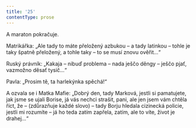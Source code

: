 ```yaml
---
title: '25'
contentType: prose
---
```


A maraton pokračuje.

Matrikářka: „Ale tady to máte přeložený azbukou – a tady latinkou – tohle je taky špatně přeložený, a tohle taky – to se musí znovu ověřit…“

Ruský právník: „Kakaja – nibuď problema – nada ješčo děngy – ješčo pjať, vazmožno děsať tysič…“

Pavla: „Prosim tě, ta harlekýnka spěchá!“

A ozvala se i Matka Mafie: „Dobrý den, tady Marková, jestli si pamatujete, jak jsme se ujali Borise, já vás nechci strašit, pani, ale jen jsem vám chtěla říct, že – (zdůrazňuje každé slovo) – tady Borju hledala cizinecká policie, jestli mi rozumíte – já ho teda zatím zapřela, zatím, ale to víte, život je drahej…“
